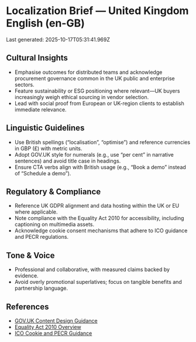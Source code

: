 # Localization Brief — United Kingdom English (en-GB)

Last generated: 2025-10-17T05:31:41.969Z
## Cultural Insights

- Emphasise outcomes for distributed teams and acknowledge procurement governance common in the UK public and enterprise sectors.
- Feature sustainability or ESG positioning where relevant—UK buyers increasingly weigh ethical sourcing in vendor selection.
- Lead with social proof from European or UK-region clients to establish immediate relevance.

## Linguistic Guidelines

- Use British spellings (“localisation”, “optimise”) and reference currencies in GBP (£) with metric units.
- Adopt GOV.UK style for numerals (e.g., use “per cent” in narrative sentences) and avoid title case in headings.
- Ensure CTA verbs align with British usage (e.g., “Book a demo” instead of “Schedule a demo”).

## Regulatory & Compliance

- Reference UK GDPR alignment and data hosting within the UK or EU where applicable.
- Note compliance with the Equality Act 2010 for accessibility, including captioning on multimedia assets.
- Acknowledge cookie consent mechanisms that adhere to ICO guidance and PECR regulations.

## Tone & Voice

- Professional and collaborative, with measured claims backed by evidence.
- Avoid overly promotional superlatives; focus on tangible benefits and partnership language.

## References

- [GOV.UK Content Design Guidance](https://www.gov.uk/guidance/style-guide)
- [Equality Act 2010 Overview](https://www.legislation.gov.uk/ukpga/2010/15/contents)
- [ICO Cookie and PECR Guidance](https://ico.org.uk/for-organisations/guide-to-pecr/cookies-and-similar-technologies/)
